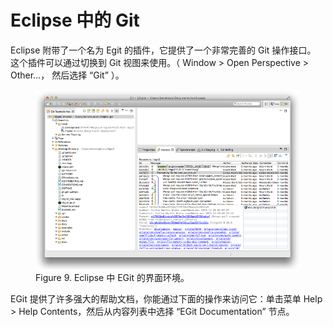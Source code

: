 

# Eclipse 中的 Git

<p>
Eclipse 附带了一个名为 Egit 的插件，它提供了一个非常完善的 Git 操作接口。
这个插件可以通过切换到 Git 视图来使用。（ Window &gt; Open Perspective &gt; Other…， 然后选择 “Git” ）。</p>
<figure class="image">
<div class="content">
<img src="../images/egit.png" alt="Eclipse 中 EGit 的界面环境。">
</div>
<figcaption>Figure 9. Eclipse 中 EGit 的界面环境。</figcaption>
</figure>
<p>EGit 提供了许多强大的帮助文档，你能通过下面的操作来访问它：单击菜单 Help &gt; Help Contents，然后从内容列表中选择 “EGit Documentation” 节点。</p>
